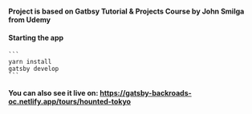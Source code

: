 #### Project is based on Gatbsy Tutorial & Projects Course by John Smilga from Udemy

#### Starting the app

    ```
    yarn install
    gatsby develop
    ```

#### You can also see it live on: https://gatsby-backroads-oc.netlify.app/tours/hounted-tokyo
